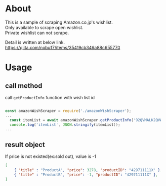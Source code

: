 # About
This is a sample of scraping Amazon.co.jp's wishlist.  
Only available to scrape open wishlist.  
Private wishlist can not scrape.

Detail is written at below link.  
https://qiita.com/nobu17/items/35419cb346a88c655770

# Usage

## call method

call `getProductInfo` function with wish list id

```javascript

const amazonWishScraper = require('./amazonWishScraper');
...
  const itemList = await amazonWishScraper.getProductInfo('92QVMALK2QVW');
  console.log('itemList', JSON.stringify(itemList));
...

```

## result object
If price is not existed(ex:sold out), value is -1

```json
[
    { "title" : "ProductA", "price": 3278, "productID": "429711111X" },
    { "title" : "ProductB", "price": -1, "productID": "429711111X" },
]
```


